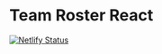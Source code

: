 # Team Roster React

[![Netlify Status](https://api.netlify.com/api/v1/badges/ca79e1ac-050f-40fa-8700-d5b65064e44d/deploy-status)](https://app.netlify.com/sites/team-roster-react/deploys)
